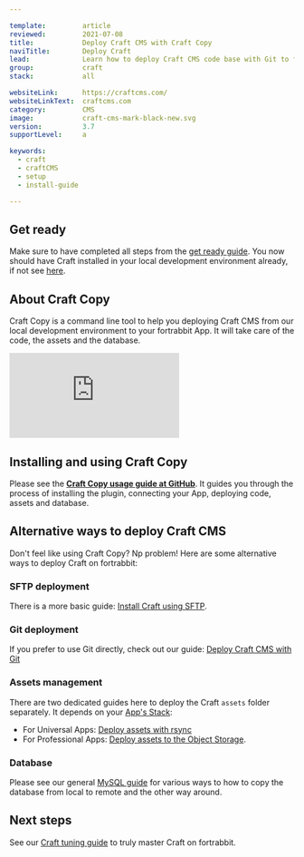 ```yaml
---

template:         article
reviewed:         2021-07-08
title:            Deploy Craft CMS with Craft Copy
naviTitle:        Deploy Craft
lead:             Learn how to deploy Craft CMS code base with Git to fortrabbit. 
group:            craft
stack:            all

websiteLink:      https://craftcms.com/
websiteLinkText:  craftcms.com
category:         CMS
image:            craft-cms-mark-black-new.svg
version:          3.7
supportLevel:     a

keywords:
  - craft
  - craftCMS
  - setup
  - install-guide

---
```




## Get ready

Make sure to have completed all steps from the [get ready guide](/craft-3-about). You now should have Craft installed in your local development environment already, if not see [here](craft-3-install-local).


## About Craft Copy

Craft Copy is a command line tool to help you deploying Craft CMS from our local development environment to your fortrabbit App. It will take care of the code, the assets and the database.

<div class="responsive-video">
  <iframe src="https://www.youtube-nocookie.com/embed/h8g5t-X6ya4" title="YouTube video player" frameborder="0" allow="accelerometer; autoplay; clipboard-write; encrypted-media; gyroscope; picture-in-picture" allowfullscreen></iframe>
</div>



## Installing and using Craft Copy

Please see the **[Craft Copy usage guide at GitHub](https://github.com/fortrabbit/craft-copy#requirements)**. It guides you through the process of installing the plugin, connecting your App, deploying code, assets and database.


## Alternative ways to deploy Craft CMS

Don't feel like using Craft Copy? Np problem! Here are some alternative ways to deploy Craft on fortrabbit:

### SFTP deployment

There is a more basic guide: [Install Craft using SFTP](/craft-3-upload-sftp).

### Git deployment

If you prefer to use Git directly, check out our guide: [Deploy Craft CMS with Git](/craft-3-deploy-git)


### Assets management

There are two dedicated guides here to deploy the Craft `assets` folder separately. It depends on your [App's Stack](/craft-3-about#toc-1-1-choose-your-stack): 

* For Universal Apps: [Deploy assets with rsync](/craft-3-assets-uni)
* For Professional Apps: [Deploy assets to the Object Storage](/craft-3-assets-pro).


### Database 

Please see our general [MySQL guide](/mysql) for various ways to how to copy the database from local to remote and the other way around.


## Next steps

See our [Craft tuning guide](/craft-3-tune) to truly master Craft on fortrabbit.
